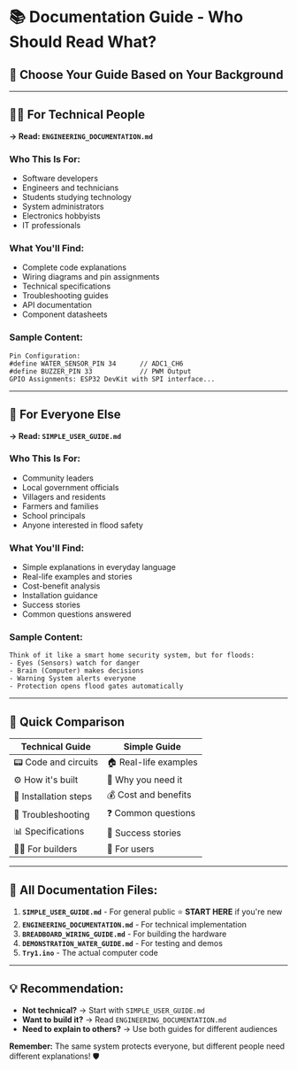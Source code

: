 <!-- @format -->

# 📚 Documentation Guide - Who Should Read What?

## 🎯 **Choose Your Guide Based on Your Background**

---

## 👨‍💻 **For Technical People**

**→ Read: `ENGINEERING_DOCUMENTATION.md`**

### **Who This Is For:**

- Software developers
- Engineers and technicians
- Students studying technology
- System administrators
- Electronics hobbyists
- IT professionals

### **What You'll Find:**

- Complete code explanations
- Wiring diagrams and pin assignments
- Technical specifications
- Troubleshooting guides
- API documentation
- Component datasheets

### **Sample Content:**

```
Pin Configuration:
#define WATER_SENSOR_PIN 34      // ADC1_CH6
#define BUZZER_PIN 33            // PWM Output
GPIO Assignments: ESP32 DevKit with SPI interface...
```

---

## 👥 **For Everyone Else**

**→ Read: `SIMPLE_USER_GUIDE.md`**

### **Who This Is For:**

- Community leaders
- Local government officials
- Villagers and residents
- Farmers and families
- School principals
- Anyone interested in flood safety

### **What You'll Find:**

- Simple explanations in everyday language
- Real-life examples and stories
- Cost-benefit analysis
- Installation guidance
- Success stories
- Common questions answered

### **Sample Content:**

```
Think of it like a smart home security system, but for floods:
- Eyes (Sensors) watch for danger
- Brain (Computer) makes decisions
- Warning System alerts everyone
- Protection opens flood gates automatically
```

---

## 🔄 **Quick Comparison**

| **Technical Guide**   | **Simple Guide**      |
| --------------------- | --------------------- |
| 📟 Code and circuits  | 🏠 Real-life examples |
| ⚙️ How it's built     | 🤔 Why you need it    |
| 🔧 Installation steps | 💰 Cost and benefits  |
| 🐛 Troubleshooting    | ❓ Common questions   |
| 📊 Specifications     | 🌟 Success stories    |
| 🧑‍💻 For builders       | 👥 For users          |

---

## 📂 **All Documentation Files:**

1. **`SIMPLE_USER_GUIDE.md`** - For general public ⭐ **START HERE** if you're new
2. **`ENGINEERING_DOCUMENTATION.md`** - For technical implementation
3. **`BREADBOARD_WIRING_GUIDE.md`** - For building the hardware
4. **`DEMONSTRATION_WATER_GUIDE.md`** - For testing and demos
5. **`Try1.ino`** - The actual computer code

---

## 💡 **Recommendation:**

- **Not technical?** → Start with `SIMPLE_USER_GUIDE.md`
- **Want to build it?** → Read `ENGINEERING_DOCUMENTATION.md`
- **Need to explain to others?** → Use both guides for different audiences

**Remember:** The same system protects everyone, but different people need different explanations! 🛡️
